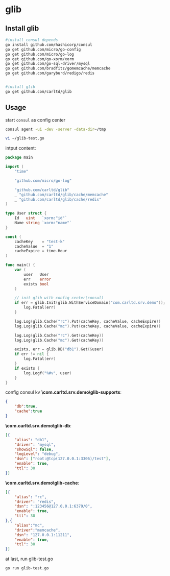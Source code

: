 # glib

## Install glib
```bash
#install consul depends
go install github.com/hashicorp/consul
go get github.com/micro/go-config
go get github.com/micro/go-log
go get github.com/go-xorm/xorm
go get github.com/go-sql-driver/mysql
go get github.com/bradfitz/gomemcache/memcache
go get github.com/garyburd/redigo/redis


#install glib
go get github.com/carltd/glib

```

## Usage

start `consul` as config center
```bash
consul agent -ui -dev -server -data-dir=/tmp

vi ~/glib-test.go
```
intput content:
```go
package main

import (
	"time"

	"github.com/micro/go-log"

	"github.com/carltd/glib"
	_ "github.com/carltd/glib/cache/memcache"
	_ "github.com/carltd/glib/cache/redis"
)

type User struct {
	Id   uint   `xorm:"id"`
	Name string `xorm:"name"`
}

const (
	cacheKey    = "test-k"
	cacheValue  = "1"
	cacheExpire = time.Hour
)

func main() {
	var (
		user   User
		err    error
		exists bool
	)

	// init glib with config center(consul)
	if err = glib.Init(glib.WithServiceDomain("com.carltd.srv.demo")); err != nil {
		log.Fatal(err)
	}

	log.Log(glib.Cache("rc").Put(cacheKey, cacheValue, cacheExpire))
	log.Log(glib.Cache("mc").Put(cacheKey, cacheValue, cacheExpire))

	log.Log(glib.Cache("rc").Get(cacheKey))
	log.Log(glib.Cache("mc").Get(cacheKey))

	exists, err = glib.DB("db1").Get(&user)
	if err != nil {
		log.Fatal(err)
	}
	if exists {
		log.Logf("%#v", user)
	}
}
```

config consul kv
**\com.carltd.srv.demo\glib-supports**:
```json
{
    "db":true,
    "cache":true
}
```

**\com.carltd.srv.demo\glib-db**:
```json
[{
    "alias": "db1",
    "driver": "mysql",
    "showSql": false,
    "logLevel": "debug",
    "dsn": ["root:@tcp(127.0.0.1:3306)/test"],
    "enable": true,
    "ttl": 30
}]
```

**\com.carltd.srv.demo\glib-cache**:
```json
[{
    "alias": "rc",
    "driver": "redis",
    "dsn": ":123456@127.0.0.1:6379/0",
    "enable": true,
    "ttl": 30
},{
    "alias":"mc",
    "driver":"memcache",
    "dsn": "127.0.0.1:11211",
    "enable": true,
    "ttl": 30
}]
```

at last, run glib-test.go
```
go run glib-test.go
```




